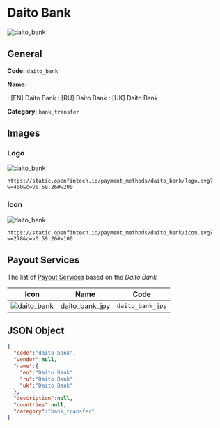 
# Daito Bank 
![daito_bank](https://static.openfintech.io/payment_methods/daito_bank/logo.svg?w=400&c=v0.59.26#w200)  

## General 
**Code:** `daito_bank` 
 
**Name:** 
 
:	[EN] Daito Bank 
:	[RU] Daito Bank 
:	[UK] Daito Bank 
 
**Category:** `bank_transfer` 
 

## Images 

### Logo 
![daito_bank](https://static.openfintech.io/payment_methods/daito_bank/logo.svg?w=400&c=v0.59.26#w200)  

```
https://static.openfintech.io/payment_methods/daito_bank/logo.svg?w=400&c=v0.59.26#w200
```  

### Icon 
![daito_bank](https://static.openfintech.io/payment_methods/daito_bank/icon.svg?w=278&c=v0.59.26#w100)  

```
https://static.openfintech.io/payment_methods/daito_bank/icon.svg?w=278&c=v0.59.26#w100
```  

## Payout Services 
 
The list of [Payout Services](/payout-services/) based on the _Daito Bank_ 

|Icon|Name|Code| 
|:---:|:---:|:---:| 
|![daito_bank](https://static.openfintech.io/payout_methods/daito_bank/icon.svg?w=278&c=v0.59.26#w40) |[daito_bank_jpy](/payout-services/daito_bank_jpy/)|`daito_bank_jpy`| 
 

## JSON Object 

```json
{
  "code":"daito_bank",
  "vendor":null,
  "name":{
    "en":"Daito Bank",
    "ru":"Daito Bank",
    "uk":"Daito Bank"
  },
  "description":null,
  "countries":null,
  "category":"bank_transfer"
}
```  
